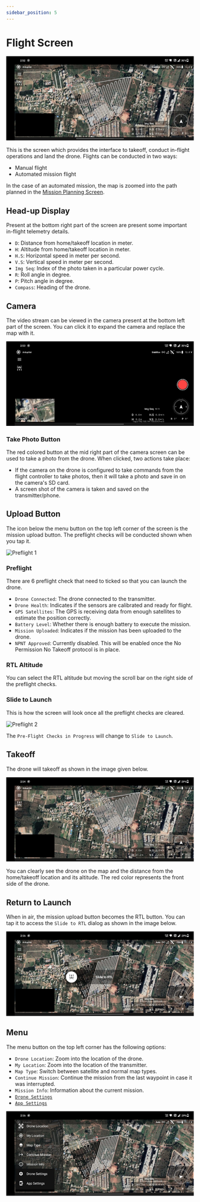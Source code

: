 ```yaml
---
sidebar_position: 5
---
```


# Flight Screen

![Progress](./img/flight-screen-intro.jpg)

This is the screen which provides the interface to takeoff, conduct in-flight operations and land the drone. Flights can
be conducted in two ways:

- Manual flight
- Automated mission flight

In the case of an automated mission, the map is zoomed into the path planned in the
[Mission Planning Screen](./mission-planning-screen.md).

## Head-up Display

Present at the bottom right part of the screen are present some important in-flight telemetry details.

- `D`: Distance from home/takeoff location in meter.
- `H`: Altitude from home/takeoff location in meter.
- `H.S`: Horizontal speed in meter per second.
- `V.S`: Vertical speed in meter per second.
- `Img Seq`: Index of the photo taken in a particular power cycle.
- `R`: Roll angle in degree.
- `P`: Pitch angle in degree.
- `Compass`: Heading of the drone.

## Camera

The video stream can be viewed in the camera present at the bottom left part of the screen. You can click it to expand
the camera and replace the map with it.

![Camera](./img/flight-screen-camera.jpg)

### Take Photo Button

The red colored button at the mid right part of the camera screen can be used to take a photo from the drone. When
clicked, two actions take place:

- If the camera on the drone is configured to take commands from the flight controller to take photos, then it will take
  a photo and save in on the camera's SD card.
- A screen shot of the camera is taken and saved on the transmitter/phone.

## Upload Button

The icon below the menu button on the top left corner of the screen is the mission upload button. The preflight checks
will be conducted shown when you tap it.

![Preflight 1](./img/flight-screen-preflight-1.jpg)

### Preflight

There are 6 preflight check that need to ticked so that you can launch the drone.

- `Drone Connected`: The drone connected to the transmitter.
- `Drone Health`: Indicates if the sensors are calibrated and ready for flight.
- `GPS Satellites`: The GPS is receiving data from enough satellites to estimate the position correctly.
- `Battery Level`: Whether there is enough battery to execute the mission.
- `Mission Uploaded`: Indicates if the mission has been uploaded to the drone.
- `NPNT Approved`: Currently disabled. This will be enabled once the No Permission No Takeoff protocol is in place.

### RTL Altitude

You can select the RTL altitude but moving the scroll bar on the right side of the preflight checks.

### Slide to Launch

This is how the screen will look once all the preflight checks are cleared.

![Preflight 2](./img/flight-screen-preflight-2.jpg)

The `Pre-Flight Checks in Progress` will change to `Slide to Launch`.

## Takeoff

The drone will takeoff as shown in the image given below.

![Takeoff](./img/flight-screen-takeoff.jpg)

You can clearly see the drone on the map and the distance from the home/takeoff location and its altitude. The red color
represents the front side of the drone.

## Return to Launch

When in air, the mission upload button becomes the RTL button. You can tap it to access the `Slide to RTL` dialog as
shown in the image below.  

![RTL](./img/flight-screen-rtl.jpg)

## Menu

The menu button on the top left corner has the following options:

- `Drone Location`: Zoom into the location of the drone.
- `My Location`: Zoom into the location of the transmitter.
- `Map Type`: Switch between satellite and normal map types.
- `Continue Mission`: Continue the mission from the last waypoint in case it was interrupted.
- `Mission Info`: Information about the current mission.
- [`Drone Settings`](/launchpad/settings/drone-settings.md)
- [`App Settings`](/launchpad/settings/app-settings.md)

![Menu](./img/flight-screen-menu.jpg)
